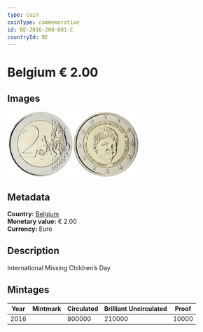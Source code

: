 ```yaml
---
type: coin
coinType: commemorative
id: BE-2016-200-001-C
countryId: BE
---
```


# Belgium € 2.00

## Images

<img src="../../Images/common-2007-200.webp" height="150" alt="Front image"><img src="Images/BE-2016-200-001.webp" height="150" alt="Back image">

## Metadata

**Country:** [Belgium](../../Countries/Belgium/index.md)\
**Monetary value:** € 2.00\
**Currency:** Euro

## Description

International Missing Children’s Day

## Mintages

| Year | Mintmark | Circulated | Brilliant Uncirculated | Proof |
| ---- | -------- | ---------- | ---------------------- | ----- |
| 2016 |          | 800000     | 210000                 | 10000 |
